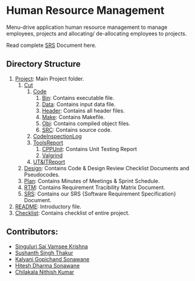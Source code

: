 # Human Resource Management
Menu-drive application human resource management to manage employees, projects and allocating/ de-allocating employees to projects.

Read complete [SRS](https://github.com/sushanth-singh/CapG-Sprint2-HumanResourceManagement/tree/main/Project/SRS) Document here.

## Directory Structure
1. [Project](https://github.com/sushanth-singh/CapG-Sprint2-HumanResourceManagement/tree/main/Project): Main Project folder.
   1. [Cut](https://github.com/sushanth-singh/CapG-Sprint2-HumanResourceManagement/tree/main/Project/CUT)
      1. [Code](https://github.com/sushanth-singh/CapG-Sprint2-HumanResourceManagement/tree/main/Project/CUT/code)
         1. [Bin](https://github.com/sushanth-singh/CapG-Sprint2-HumanResourceManagement/tree/main/Project/CUT/code/bin): Contains executable file.
         2. [Data](https://github.com/sushanth-singh/CapG-Sprint2-HumanResourceManagement/tree/main/Project/CUT/code/data): Contains input data file.   
         3. [Header](https://github.com/sushanth-singh/CapG-Sprint2-HumanResourceManagement/tree/main/Project/CUT/code/header): Contains all header files.
         4. [Make](https://github.com/sushanth-singh/CapG-Sprint2-HumanResourceManagement/tree/main/Project/CUT/code/make): Contains Makefile.
         5. [Obj](https://github.com/sushanth-singh/CapG-Sprint2-HumanResourceManagement/tree/main/Project/CUT/code/obj): Contains compiled object files.
         6. [SRC](https://github.com/sushanth-singh/CapG-Sprint2-HumanResourceManagement/tree/main/Project/CUT/code/src): Contains source code.
      2. [CodeInspectionLog](https://github.com/sushanth-singh/CapG-Sprint2-HumanResourceManagement/tree/main/Project/CUT/CodeInspectionLog)
      3. [ToolsReport](https://github.com/sushanth-singh/CapG-Sprint2-HumanResourceManagement/tree/main/Project/CUT/ToolsReport)
         1. [CPPUnit](https://github.com/sushanth-singh/CapG-Sprint2-HumanResourceManagement/tree/main/Project/CUT/ToolsReport/CPPUnit): Contains Unit Testing Report
         2. [Valgrind](https://github.com/sushanth-singh/CapG-Sprint2-HumanResourceManagement/tree/main/Project/CUT/ToolsReport/Valgrind)
      4. [UT&ITReport](https://github.com/sushanth-singh/CapG-Sprint2-HumanResourceManagement/tree/main/Project/CUT/UT%20IT%20test%20report)
   2. [Design](https://github.com/sushanth-singh/CapG-Sprint2-HumanResourceManagement/tree/main/Project/DESIGN): Contains Code & Design Review Checklist Documents and Pseudocodes.
   3. [Plan](https://github.com/sushanth-singh/CapG-Sprint2-HumanResourceManagement/tree/main/Project/Plan): Contains Minutes of Meetings & Sprint Schedule.
   4. [RTM](https://github.com/sushanth-singh/CapG-Sprint2-HumanResourceManagement/tree/main/Project/RTM): Contains Requirement Tracibility Matrix Document.
   5. [SRS](https://github.com/sushanth-singh/CapG-Sprint2-HumanResourceManagement/tree/main/Project/SRS): Contains our SRS {Software Requirement Specification} Document.
2. [README](README.md): Introductory file.
3. [Checklist](checklist.md): Contains checklist of entire project.


## Contributors:
- [Singuluri Sai Vamsee Krishna](https://github.com/ssvk053)
- [Sushanth Singh Thakur](https://github.com/sushanth-singh)
- [Kalyani Gopichand Sonawane](https://github.com/kalyani22-max)
- [Hitesh Dharma Sonawane](https://github.com/HiteshSonawane)
- [Chilakala Nithish Kumar](https://github.com/mygitnithish)


